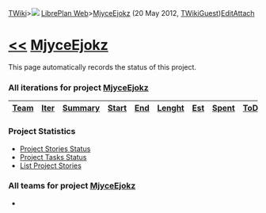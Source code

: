 [TWiki](Main_WebHome)&gt;![](/twiki/pub/TWiki/TWikiDocGraphics/web-bg-small.gif) [LibrePlan Web](LibrePlan_WebHome)&gt;[MjyceEjokz](LibrePlan_MjyceEjokz "Topic revision: 1 (20 May 2012 - 13:07:56)") (20 May 2012, [TWikiGuest](Main_TWikiGuest))[Edit](LibrePlan_MjyceEjokz?t=1520343722 "Edit this topic text")[Attach](/twiki/bin/attach/LibrePlan/MjyceEjokz "Attach an image or document to this topic")  

 [&lt;&lt;](LibrePlan_WebHome) [MjyceEjokz](LibrePlan_MjyceEjokz)
=================================================================

This page automatically records the status of this project.

###  All iterations for project [MjyceEjokz](LibrePlan_MjyceEjokz)

| [Team](LibrePlan_MjyceEjokz?sortcol=0;table=1;up=0#sorted_table "Sort by this column") | [Iter](LibrePlan_MjyceEjokz?sortcol=1;table=1;up=0#sorted_table "Sort by this column") | [Summary](LibrePlan_MjyceEjokz?sortcol=2;table=1;up=0#sorted_table "Sort by this column") | [Start](LibrePlan_MjyceEjokz?sortcol=3;table=1;up=0#sorted_table "Sort by this column") | [End](LibrePlan_MjyceEjokz?sortcol=4;table=1;up=0#sorted_table "Sort by this column") | [Lenght](LibrePlan_MjyceEjokz?sortcol=5;table=1;up=0#sorted_table "Sort by this column") | [Est](LibrePlan_MjyceEjokz?sortcol=6;table=1;up=0#sorted_table "Sort by this column") | [Spent](LibrePlan_MjyceEjokz?sortcol=7;table=1;up=0#sorted_table "Sort by this column") | [ToDo](LibrePlan_MjyceEjokz?sortcol=8;table=1;up=0#sorted_table "Sort by this column") | [Progress](LibrePlan_MjyceEjokz?sortcol=9;table=1;up=0#sorted_table "Sort by this column") | [Done](LibrePlan_MjyceEjokz?sortcol=10;table=1;up=0#sorted_table "Sort by this column") | [Overrun](LibrePlan_MjyceEjokz?sortcol=11;table=1;up=0#sorted_table "Sort by this column") |
|----------------------------------------------------------------------------------------|----------------------------------------------------------------------------------------|-------------------------------------------------------------------------------------------|-----------------------------------------------------------------------------------------|---------------------------------------------------------------------------------------|------------------------------------------------------------------------------------------|---------------------------------------------------------------------------------------|-----------------------------------------------------------------------------------------|----------------------------------------------------------------------------------------|--------------------------------------------------------------------------------------------|-----------------------------------------------------------------------------------------|--------------------------------------------------------------------------------------------|

###  Project Statistics

-   [Project Stories Status](/twiki/bin/view/LibrePlan)
-   [Project Tasks Status](/twiki/bin/view/LibrePlan)
-   [List Project Stories](/twiki/bin/view/LibrePlan)

###  All teams for project [MjyceEjokz](LibrePlan_MjyceEjokz)

-   

